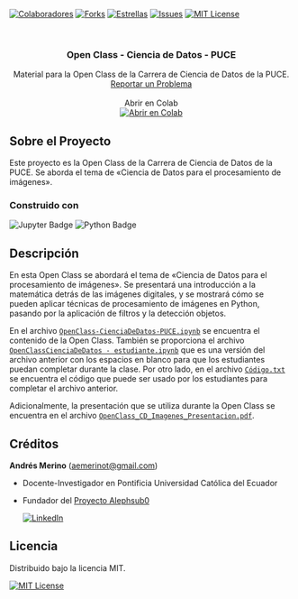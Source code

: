 <!-- Encabezado -->
[![Colaboradores][contributors-shield]][contributors-url]
[![Forks][forks-shield]][forks-url]
[![Estrellas][stars-shield]][stars-url]
[![Issues][issues-shield]][issues-url]
[![MIT License][license-shield]][license-url]

<!-- Título -->
<br />
<div align="center">

<h3 align="center">Open Class - Ciencia de Datos - PUCE</h3>
  <p align="center">
    Material para la Open Class de la Carrera de Ciencia de Datos de la PUCE.
    <br />
    <a href="https://github.com/andres-merino/OpenClass-CienciaDeDatos-PUCE/issues">Reportar un Problema</a>
    <br />
    <br />
    Abrir en Colab
    <br />
    <a href="https://colab.research.google.com/github/andres-merino/OpenClass-CienciaDeDatos-PUCE/blob/main/OpenClassCienciaDeDatos.ipynb" target="_parent"><img src="https://colab.research.google.com/assets/colab-badge.svg" alt="Abrir en Colab"/></a>
  </p>
</div>


<!-- Cuerpo -->
## Sobre el Proyecto

Este proyecto es la Open Class de la Carrera de Ciencia de Datos de la PUCE. Se aborda el tema de «Ciencia de Datos para el procesamiento de imágenes». 

### Construido con

![Jupyter Badge](https://img.shields.io/badge/Jupyter-F37626?logo=jupyter&logoColor=fff&style=for-the-badge) ![Python Badge](https://img.shields.io/badge/Python-3776AB?logo=python&logoColor=fff&style=for-the-badge)

## Descripción

En esta Open Class se abordará el tema de «Ciencia de Datos para el procesamiento de imágenes». Se presentará una introducción a la matemática detrás de las imágenes digitales, y se mostrará cómo se pueden aplicar técnicas de procesamiento de imágenes en Python, pasando por la aplicación de filtros y la detección objetos.
 
En el archivo [`OpenClass-CienciaDeDatos-PUCE.ipynb`](OpenClass-CienciaDeDatos-PUCE.ipynb) se encuentra el contenido de la Open Class. También se proporciona el archivo [`OpenClassCienciaDeDatos - estudiante.ipynb`](OpenClassCienciaDeDatos%20-%20estudiante.ipynb) que es una versión del archivo anterior con los espacios en blanco para que los estudiantes puedan completar durante la clase. Por otro lado, en el archivo [`Código.txt`](Código.txt) se encuentra el código que puede ser usado por los estudiantes para completar el archivo anterior.

Adicionalmente, la presentación que se utiliza durante la Open Class se encuentra en el archivo [`OpenClass_CD_Imagenes_Presentacion.pdf`](Presentacion/OpenClass_CD_Imagenes_Presentacion.pdf).

 
## Créditos

**Andrés Merino** (aemerinot@gmail.com) 

- Docente-Investigador en Pontificia Universidad Católica del Ecuador
- Fundador del [Proyecto Alephsub0](https://www.alephsub0.org/about/)
  
  [![LinkedIn][linkedin-shield]][linkedin-url-aemt]

## Licencia

Distribuido bajo la licencia MIT. 

[![MIT License][license-shield]][license-url]




<!-- MARKDOWN LINKS & IMAGES -->
[contributors-shield]: https://img.shields.io/github/contributors/andres-merino/Aprendizaje-por-refuerzo---lunar-lander.svg?style=for-the-badge
[contributors-url]: https://github.com/andres-merino/OpenClass-CienciaDeDatos-PUCE/graphs/contributors
[forks-shield]: https://img.shields.io/github/forks/andres-merino/Aprendizaje-por-refuerzo---lunar-lander.svg?style=for-the-badge
[forks-url]: https://github.com/andres-merino/OpenClass-CienciaDeDatos-PUCE/forks
[stars-shield]: https://img.shields.io/github/stars/andres-merino/Aprendizaje-por-refuerzo---lunar-lander?style=for-the-badge
[stars-url]: https://github.com/andres-merino/OpenClass-CienciaDeDatos-PUCE/stargazers
[issues-shield]: https://img.shields.io/github/issues/andres-merino/Aprendizaje-por-refuerzo---lunar-lander.svg?style=for-the-badge
[issues-url]: https://github.com/andres-merino/OpenClass-CienciaDeDatos-PUCE/issues
[license-shield]: https://img.shields.io/github/license/andres-merino/Aprendizaje-por-refuerzo---lunar-lander.svg?style=for-the-badge
[license-url]: https://es.wikipedia.org/wiki/Licencia_MIT
[linkedin-shield]: https://img.shields.io/badge/linkedin-%230077B5.svg?style=for-the-badge&logo=linkedin&logoColor=white
[linkedin-url-aemt]: https://www.linkedin.com/in/andrés-merino-010a9b12b/